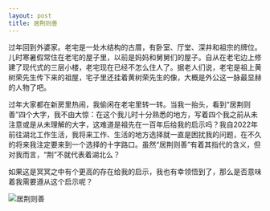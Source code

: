 ```yaml
---
layout: post
title: 居荆则善
---
```


过年回到外婆家。老宅是一处木结构的古厝，有卧室、厅堂、深井和祖宗的牌位。儿时寒暑假常住在老宅的屋子里，以前是妈妈和舅舅们的屋子。自从在老宅边上修建了现代式的三层小楼，老宅现在已经不怎么住人了。据老人们说，老宅是祖上黄树荣先生传下来的祖屋，宅子里还挂着黄树荣先生的像，大概是外公这一脉最显赫的人物了吧。

过年大家都在新房里热闹，我偷闲在老宅里转一转。当我一抬头，看到“居荆则善”四个大字，我不由大惊：在这个我儿时十分熟悉的地方，写着四个我之前从未注意或是从未理解的大字，这难道是祖先在一百年后给我的启示吗？我自2022年前往湖北工作生活，我将来工作、生活的地方选择就一直是困扰我的问题，在不久的将来我注定要来到一个选择的十字路口。虽然“居荆则善”有着其指代的含义，但对我而言，“荆”不就代表着湖北么？

如果这是冥冥之中有个更高的存在给我的启示，我也有幸领悟到了，那么是否意味着我需要遵从这个启示呢？

![居荆则善](https://cmour.com/post-images/ju-jing-ze-shan.jpeg)